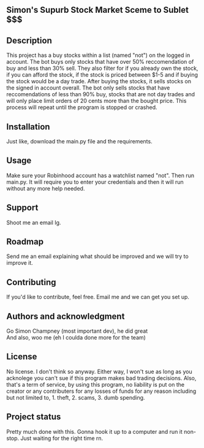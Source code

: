 ## Simon's Supurb Stock Market Sceme to Sublet $$$


## Description
This project has a buy stocks within a list (named "not") on the logged in account. The bot buys only stocks that have over 50% reccomendation of buy and less than 30% sell. They also filter for if you already own the stock, if you can afford the stock, if the stock is priced between $1-5 and if buying the stock would be a day trade. After buying the stocks, it sells stocks on the signed in account overall. The bot only sells stocks that have reccomendations of less than 90% buy, stocks that are not day trades and will only place limit orders of 20 cents more than the bought price. This process will repeat until the program is stopped or crashed.

## Installation
Just like, download the main.py file and the requirements.

## Usage
Make sure your Robinhood account has a watchlist named "not". Then run main.py. It will require you to enter your credentials and then it will run without any more help needed.

## Support
Shoot me an email Ig.

## Roadmap
Send me an email explaining what should be improved and we will try to improve it.

## Contributing
If you'd like to contribute, feel free. Email me and we can get you set up.

## Authors and acknowledgment
Go Simon Champney (most important dev), he did great  
And also, woo me (eh I coulda done more for the team)

## License
No license. I don't think so anyway. Either way, I won't sue as long as you acknolege you can't sue if this program makes bad trading decisions. Also, that's a term of service, by using this program, no liability is put on the creator or any contributers for any losses of funds for any reason including but not limited to, 1. theft, 2. scams, 3. dumb spending.

## Project status
Pretty much done with this. Gonna hook it up to a computer and run it non-stop. Just waiting for the right time rn.
